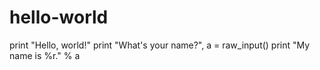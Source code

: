 # hello-world
print "Hello, world!"
print "What's your name?",
a = raw_input()
print "My name is %r." % a
